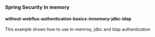 ### Spring Security In memory


#### without-webflux-authentication-basics-inmemory-jdbc-ldap
This example shows how to use in-memroy, jdbc and ldap authentication
